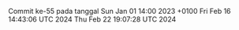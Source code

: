 Commit ke-55 pada tanggal Sun Jan 01 14:00 2023 +0100
Fri Feb 16 14:43:06 UTC 2024
Thu Feb 22 19:07:28 UTC 2024
